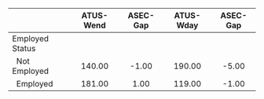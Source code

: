 
|                      |    ATUS-Wend |     ASEC-Gap |    ATUS-Wday |     ASEC-Gap |
| -------------------- | :----------: | :----------: | :----------: | :----------: |
| Employed Status      |              |              |              |              |
| &nbsp;&nbsp;Not Employed |       140.00 |        -1.00 |       190.00 |        -5.00 |
| &nbsp;&nbsp;Employed |       181.00 |         1.00 |       119.00 |        -1.00 |

